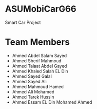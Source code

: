 # ASUMobiCarG66
Smart Car Project 
# Team Members
- Ahmed Abdel Salam Sayed
- Ahmed Sherif Mahmoud 
- Ahmed Talaat Abdel Gayed
- Ahmed Khaled Salah EL Din
- Ahmed Sayed Galal 
- Ahmed Sayed Ali 
- Ahmed Mahmoud Hamed 
- Ahmed Ali Mohamed 
- Ahmed Tarek Hussin
- Ahmed Essam EL Din Mohamed Ahmed 

